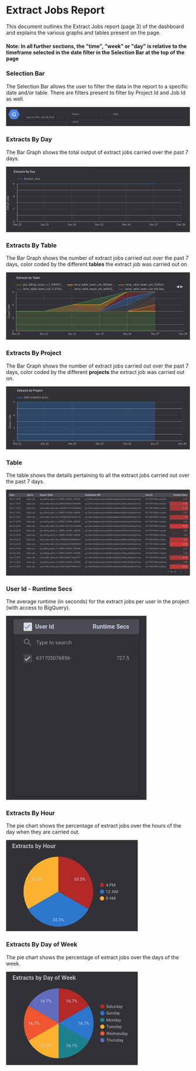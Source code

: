 # Extract Jobs Report

This document outlines the Extract Jobs report (page 3) of the dashboard and explains the various graphs and tables present on the page.

#### Note: In all further sections, the "time", "week" or "day" is relative to the timeframe selected in the date filter in the Selection Bar at the top of the page

### Selection Bar
The Selection Bar allows the user to filter the data in the report to a specific date and/or table. There are filters present to filter by Project Id and Job Id as well.

![Selection Bar](../images/extract_jobs/Image1.png)

### Extracts By Day
The Bar Graph shows the total output of extract jobs carried over the past 7 days.

![Extracts By Day](../images/extract_jobs/Image2.png)

### Extracts By Table
The Bar Graph shows the number of extract jobs carried out over the past 7 days, color coded by the different **tables** the extract job was carried out on.

![Extracts By Table](../images/extract_jobs/Image3.png)

### Extracts By Project
The Bar Graph shows the number of extract jobs carried out over the past 7 days, color coded by the different **projects** the extract job was carried out on.

![Loads By Project](../images/extract_jobs/Image4.png)

### Table
The table shows the details pertaining to all the extract jobs carried out over the past 7 days.

![Table](../images/extract_jobs/Image5.png)

### User Id - Runtime Secs
The average runtime (in seconds) for the extract jobs per user in the project (with access to BigQuery).

![User Id - Runtime Secs](../images/extract_jobs/Image6.png)

### Extracts By Hour
The pie chart shows the percentage of extract jobs over the hours of the day when they are carried out.

![Extracts By Hour](../images/extract_jobs/Image7.png)

### Extracts By Day of Week
The pie chart shows the percentage of extract jobs over the days of the week.

![Extracts By Day of Week](../images/extract_jobs/Image8.png)
